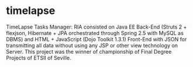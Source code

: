 timelapse
=========

TimeLapse Tasks Manager: RIA consisted on Java EE Back-End (Struts 2 + flexjson, Hibernate + JPA orchestrated through Spring 2.5 with MySQL as DBMS) and HTML + JavaScript (Dojo Toolkit 1.3.1) Front-End with JSON for transmitting all data without using any JSP or other view technology on Server. This project was the winner of championship of Final Degree Projects of ETSII of Seville.